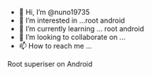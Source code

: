 - 👋 Hi, I’m @nuno19735
- 👀 I’m interested in ...root android
- 🌱 I’m currently learning ... root android
- 💞️ I’m looking to collaborate on ...
- 📫 How to reach me ...

<!---
nuno19735/nuno19735 is a ✨ special ✨ repository because its `README.md` (this file) appears on your GitHub profile.
You can click the Preview link to take a look at your changes.
--->
Root superiser on Android 
